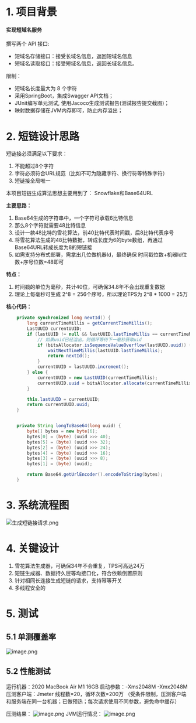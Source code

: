 # 1. 项目背景
#### 实现短域名服务
撰写两个 API 接口:

- 短域名存储接口：接受长域名信息，返回短域名信息
- 短域名读取接口：接受短域名信息，返回长域名信息。

限制：

- 短域名长度最大为 8 个字符
- 采用SpringBoot，集成Swagger API文档；
- JUnit编写单元测试, 使用Jacoco生成测试报告(测试报告提交截图)；
- 映射数据存储在JVM内存即可，防止内存溢出；
# 2. 短链设计思路
短链接必须满足以下要求：

1. 不能超过8个字符
1. 字符必须符合URL规范（比如不可为隐藏字符、换行符等特殊字符）
1. 短链接全局唯一

本项目短链生成算法思想主要用到了： Snowflake和Base64URL

**主要思路：**

1. Base64生成的字符串中，一个字符可承载6比特信息
1. 那么8个字符就需要48比特信息
1. 设计一款48比特的雪花算法，前40比特代表时间戳，后8比特代表序号
1. 将雪花算法生成的48比特数据，转成长度为6的byte数组，再通过Base64URL转成长度为8的短链接
1. 如需支持分布式部署，需拿出几位做机器Id，最终确保 时间戳位数+机器Id位数+序号位数=48即可

**特点：**

1. 时间戳的单位为毫秒，共计40位，可确保34.8年不会出现重复数据
1. 理论上每毫秒可生成 2^8 = 256个序号，所以理论TPS为 2^8 * 1000 = 25万 


**核心代码：**
```java
    private synchronized long nextId() {
        long currentTimeMillis = getCurrentTimeMillis();
        LastUUID currentUUID;
        if (lastUUID != null && lastUUID.lastTimeMillis == currentTimeMillis) {
            // 如果uuid已经溢出，则循环等待下一毫秒获取uid
            if (bitsAllocator.isSequenceValueOverflow(lastUUID.uuid)) {
                waitNextTimeMillis(lastUUID.lastTimeMillis);
                return nextId();
            }
            currentUUID = lastUUID.increment();
        } else {
            currentUUID = new LastUUID(currentTimeMillis);
            currentUUID.uuid = bitsAllocator.allocate(currentTimeMillis, 0);
        }

        this.lastUUID = currentUUID;
        return currentUUID.uuid;
    }


    private String longToBase64(long uuid) {
        byte[] bytes = new byte[6];
        bytes[0] = (byte) (uuid >>> 40);
        bytes[5] = (byte) (uuid >>> 32);
        bytes[2] = (byte) (uuid >>> 24);
        bytes[4] = (byte) (uuid >>> 16);
        bytes[3] = (byte) (uuid >>> 8);
        bytes[1] = (byte) (uuid);

        return Base64.getUrlEncoder().encodeToString(bytes);
    }
```
# 3. 系统流程图
![生成短链接请求.png](https://cdn.nlark.com/yuque/0/2022/png/661399/1647697287844-b8678879-e9de-4dbc-945a-52a050700001.png#clientId=uc42c11c1-289a-4&crop=0&crop=0&crop=1&crop=1&from=drop&id=uc739903e&margin=%5Bobject%20Object%5D&name=%E7%94%9F%E6%88%90%E7%9F%AD%E9%93%BE%E6%8E%A5%E8%AF%B7%E6%B1%82.png&originHeight=711&originWidth=311&originalType=binary&ratio=1&rotation=0&showTitle=false&size=30937&status=done&style=none&taskId=u27e73e90-8b4a-4c34-aa45-1c037a2fb0f&title=)


# 4. 关键设计

1. 雪花算法生成器，可确保34年不会重复，TPS可高达24万
1. 短链生成器、数据持久层等均接口化，符合依赖倒置原则
1. 针对相同长连接生成短链的请求，支持幂等开关
1. 多线程安全的
# 5. 测试

## 5.1 单测覆盖率
![image.png](https://cdn.nlark.com/yuque/0/2022/png/661399/1647697808332-c1199270-b164-4358-98b3-b899ede60762.png#clientId=uc42c11c1-289a-4&crop=0&crop=0&crop=1&crop=1&from=paste&height=186&id=u95eccf70&margin=%5Bobject%20Object%5D&name=image.png&originHeight=372&originWidth=2590&originalType=binary&ratio=1&rotation=0&showTitle=false&size=136684&status=done&style=none&taskId=u989a34ff-8b0c-4161-a0b6-354e840a27d&title=&width=1295)
## 5.2 性能测试
运行机器：2020 MacBook Air M1 16GB
启动参数：-Xms2048M -Xmx2048M
压测客户端：Jmeter   线程数=20，循环次数=200万
（受条件限制，压测客户端和服务端在同一台机器；已做预热；每次请求使用不同参数，避免命中缓存）

压测结果：
![image.png](https://cdn.nlark.com/yuque/0/2022/png/661399/1647700281481-d8606042-a95f-4504-bd35-05e0c4430af8.png#clientId=uc42c11c1-289a-4&crop=0&crop=0&crop=1&crop=1&from=paste&height=224&id=u34dcfc44&margin=%5Bobject%20Object%5D&name=image.png&originHeight=448&originWidth=2304&originalType=binary&ratio=1&rotation=0&showTitle=false&size=246811&status=done&style=none&taskId=ue96e9034-2fc8-4a81-bc66-d15f910fb07&title=&width=1152)
JVM运行情况：
![image.png](https://cdn.nlark.com/yuque/0/2022/png/661399/1647700375201-3f6c9ca2-8239-4057-82fc-c289a45cdea2.png#clientId=uc42c11c1-289a-4&crop=0&crop=0&crop=1&crop=1&from=paste&height=466&id=u4f2e646d&margin=%5Bobject%20Object%5D&name=image.png&originHeight=932&originWidth=2016&originalType=binary&ratio=1&rotation=0&showTitle=false&size=177539&status=done&style=none&taskId=uafa71674-2ff4-44a8-9b5f-d2b36fec349&title=&width=1008)
